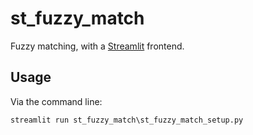 # st_fuzzy_match
Fuzzy matching, with a [Streamlit](https://streamlit.io/) frontend.

## Usage
Via the command line:
```
streamlit run st_fuzzy_match\st_fuzzy_match_setup.py
```
